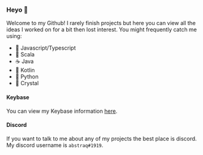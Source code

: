 ### Heyo 👋

Welcome to my Github! I rarely finish projects 
but here you can view all the ideas I worked on
for a bit then lost interest. You might frequently
catch me using: 

- 📝 Javascript/Typescript
- 👣 Scala
- ☕️ Java
- 🍊 Kotlin
- 🐍 Python
- 🔮 Crystal

#### Keybase
You can view my Keybase information [here](https://gist.github.com/abstraq/a2e4314a6f987747868cb23396b57d52).

#### Discord
If you want to talk to me about any of my projects the best place is discord. My discord username is `abstraq#1919`.

